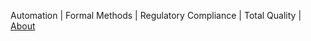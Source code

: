 Automation | Formal Methods | Regulatory Compliance | Total Quality | [About]("./SmartGxP2023.pdf")
